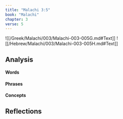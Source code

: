 ```yaml
---
title: "Malachi 3:5"
book: "Malachi"
chapter: 3
verse: 5
---
```

![[/Greek/Malachi/003/Malachi-003-005G.md#Text]]
![[/Hebrew/Malachi/003/Malachi-003-005H.md#Text]]

## Analysis

#### Words

#### Phrases

#### Concepts

## Reflections
